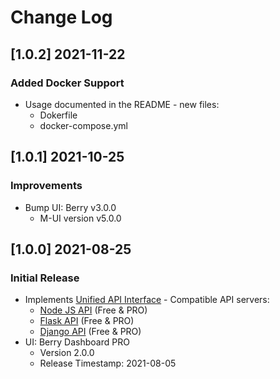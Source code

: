 # Change Log

## [1.0.2] 2021-11-22
### Added Docker Support

- Usage documented in the README - new files:
  - Dokerfile
  - docker-compose.yml

## [1.0.1] 2021-10-25
### Improvements

- Bump UI: Berry v3.0.0
  - M-UI version v5.0.0 

## [1.0.0] 2021-08-25
### Initial Release

-   Implements [Unified API Interface](https://docs.appseed.us/boilerplate-code/api-server/api-unified-definition) - Compatible API servers:
    -   [Node JS API](https://docs.appseed.us/boilerplate-code/api-server/node-js) (Free & PRO)
    -   [Flask API](https://docs.appseed.us/boilerplate-code/api-server/flask) (Free & PRO)
    -   [Django API](https://docs.appseed.us/boilerplate-code/api-server/django) (Free & PRO)
-   UI: Berry Dashboard PRO
    -   Version 2.0.0
    -   Release Timestamp: 2021-08-05
